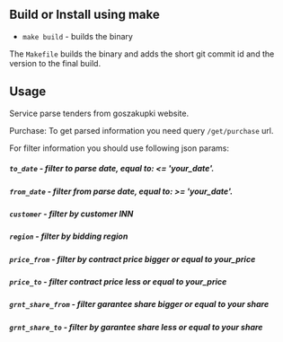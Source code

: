 ## Build or Install using make

* `make build` - builds the binary

The `Makefile` builds the binary and adds the short git commit id and the version to the final build.

## Usage

Service parse tenders from goszakupki website.

Purchase:
    To get parsed information you need query `/get/purchase` url.

For filter information you should use following json params:
##### `to_date`  - filter to parse date, equal to: <= 'your_date'. 
##### `from_date`  - filter from parse date, equal to: >= 'your_date'.
##### `customer` - filter by customer INN
##### `region` - filter by bidding region
##### `price_from` - filter by contract price bigger or equal to your_price
##### `price_to` - filter contract price less or equal to your_price
##### `grnt_share_from` - filter garantee share bigger or equal to your share
##### `grnt_share_to` - filter by garantee share less or equal to your share
